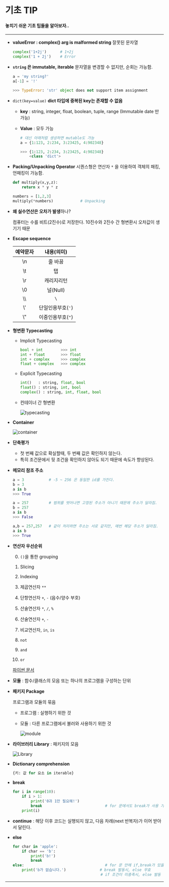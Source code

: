 # 기초 TIP

#### 놓치기 쉬운 기초 팁들을 알아보자..

---

- **valueError : complex() arg is malformed string** 잘못된 문자열

  ```python
  complex('1+2j')      # 1+2j
  complex('1 + 2j')    # Error
  ```

  

- **`string` 은 immutable, iterable** 문자열을 변경할 수 없지만, 순회는 가능함.

  ```python
  a = 'my string?'
  a[-1] = '!'
  
  >>> TypeError: 'str' object does not support item assignment
  ```



- `dict(key=value)`  **dict 타입에 중복된 key는 존재할 수 없음**
  
  - **key** : string, integer, float, boolean, tuple, range (Immutable date 만 가능)
  
  - **Value** : 모두 가능
  
    ```python
    # 대신 아래처럼 생성하면 mutable도 가능
    a = {1:123, 2:234, 3:23425, 4:902348}
    
    >>> {1:123, 2:234, 3:23425, 4:902348}
    	<class 'dict'>
    ```



- **Packing/Unpacking Operator** 시퀀스형은 연산자 `*` 을 이용하여 객체의 패킹, 언패킹이 가능함.

  ```python
  def multiply(x,y,z):
      return x * y * z
  
  numbers = [1,2,3]
  multiply(*numbers)            # Unpacking
  ```



- **왜 실수연산은 오차가 발생**하나?

  컴퓨터는 수를 비트(2진수)로 저장한다. 10진수와 2진수 간 형변환시 오차값이 생기기 때문



- **Escape sequence**

  | 예약문자 |    내용(의미)     |
  | :------: | :---------------: |
  |    \n    |      줄 바꿈      |
  |    \t    |        탭         |
  |    \r    |    캐리지리턴     |
  |    \0    |     널(Null)      |
  |   \\\\   |        `\`        |
  |   \\'    | 단일인용부호(`'`) |
  |   \\"    | 이중인용부호(`"`) |



- **형변환 Typecasting**

  - Implicit Typecasting

    ```python
    bool + int        >>> int
    int + float       >>> float
    int + complex     >>> complex
    float + complex   >>> complex
    ```

  - Explicit Typecasting 

    ```python
    int()   : string, float, bool
    float() : string, int, bool
    complex() : string, int, float, bool
    ```

  - 컨테이너 간 형변환

    ![typecasting](https://user-images.githubusercontent.com/18046097/61180466-a6a67780-a651-11e9-8c0a-adb9e1ee04de.png)



- **Container**

  ![container](https://user-images.githubusercontent.com/18046097/61180439-44e60d80-a651-11e9-9adc-e60fa57c2165.png)



- **단축평가**
  - 첫 번째 값으로 확실할때, 두 번째 값은 확인하지 않는다.
  - 특히 조건문에서 뒷 조건을 확인하지 않아도 되기 때문에 속도가 향상된다.



- **메모리 참조 주소**

  ```python
  a = 3           # -5 ~ 256 은 동일한 id를 가진다.
  b = 3
  a is b
  >>> True
  
  a = 257         # 범위를 벗어나면 고정된 주소가 아니기 때문에 주소가 달라짐.
  b = 257
  a is b
  >>> False
  
  a,b = 257,257   # 같이 처리하면 주소는 서로 같지만, 매번 해당 주소가 달라짐.
  a is b
  >>> True        
  ```



- **연산자 우선순위**

  0. `()`을 통한 grouping

  1. Slicing

  2. Indexing

  3. 제곱연산자 `**`
     
  4. 단항연산자  `+`, `-` (음수/양수 부호)
     
  5. 산술연산자 `*`, `/`, `%`
     
  6. 산술연산자 `+`, `-`
     
  7. 비교연산자, `in`, `is`

  8. `not`

  9. `and` 

  10. `or`

  [파이썬 문서](https://docs.python.org/ko/3/reference/expressions.html#operator-precedence)



- **모듈** : 함수/클래스의 모음 또는 하나의 프로그램을 구성하는 단위



- **패키지 Package**

  프로그램과 모듈의 묶음

  - 프로그램 : 실행하기 위한 것

  - 모듈 : 다른 프로그램에서 불러와 사용하기 위한 것

    ![module](https://user-images.githubusercontent.com/45934087/148158664-3798bd68-a9fa-4c21-be01-874bada7c11c.png)



- **라이브러리 Library** : 패키지의 모음

  ![Library](https://user-images.githubusercontent.com/45934087/148158810-466f417d-f950-4ac0-abcb-321e0577d043.png)



- **Dictionary comprehension**

  ```python
  {키: 값 for 요소 in iterable}
  ```



- **break**

  ```python
  for i in range(10):
      if i > 1:
          print('0과 1만 필요해!')
          break                            # for 문에서도 break가 사용 가능
      print(i)
  ```

- **continue** : 해당 이후 코드는 실행되지 않고, 다음 차례(next 반복자)가 이어 받아서 달린다.



- **else**

  ```python
  for char in 'apple':
      if char == 'b':
          print('b!')
          break
  else:                                    # for 문 안에 if,break가 있을때 유효함.
      print('b가 없습니다.')				  # break 발동시, else 무효
      								     # if 조건이 미충족시, else 발동
  ```

  

---

